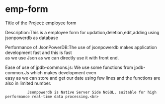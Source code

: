 # emp-form

Title of the Project: employee form <br>

Description:This is a employee form for updation,deletion,edit,adding using jsonpowerdb as database<br>

Performance of JsonPowerDB:The use of jsonpowerdb makes application development fast and this is fast <br>         as we use Json as we can directly use it with front end.

Ease of use of jpdb-commons.js: We use some functions from jpdb-common.Js which makes development even <br>        easy as we can store and get our date using few lines and the functions are also in limited number.

              Jsonpowerdb is Native Server Side NoSQL, suitable for high performance real-time data processing.<br>



